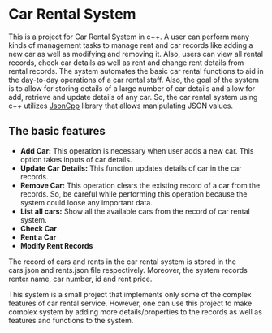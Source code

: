 # Car Rental System
 This is a project for Car Rental System in c++. A user can perform many kinds of management tasks to manage rent and car records like adding a new car as well as modifying and removing it. Also, users can view all rental records, check car details as well as rent and change rent details from rental records.
 The system automates the basic car rental functions to aid in the day-to-day operations of a car rental staff. Also, the goal of the system is to allow for storing details of a large number of car details and allow for add, retrieve and update details of any car. So, the car rental system using c++ utilizes [JsonCpp](https://github.com/open-source-parsers/jsoncpp) library that allows manipulating JSON values.



## The basic features

- **Add Car:** 
       This operation is necessary when user adds a new car. This option takes inputs of car details.
- **Update Car Details:**
       This function updates details of car in the car records.
- **Remove Car:** 
       This operation clears the existing record of a car from the records. So, be careful while performing this operation because the system could loose any important data.
- **List all cars:**
       Show all the available cars from the record of car rental system.
- **Check Car**
- **Rent a Car**
- **Modify Rent Records**


The record of cars and rents in the car rental system is stored in the cars.json and rents.json file respectively. Moreover, the system records renter name, car number, id and rent price.

This system is a small project that implements only some of the complex features of car rental service. However, one can use this project to make complex system by adding more details/properties to the records as well as features and functions to the system.